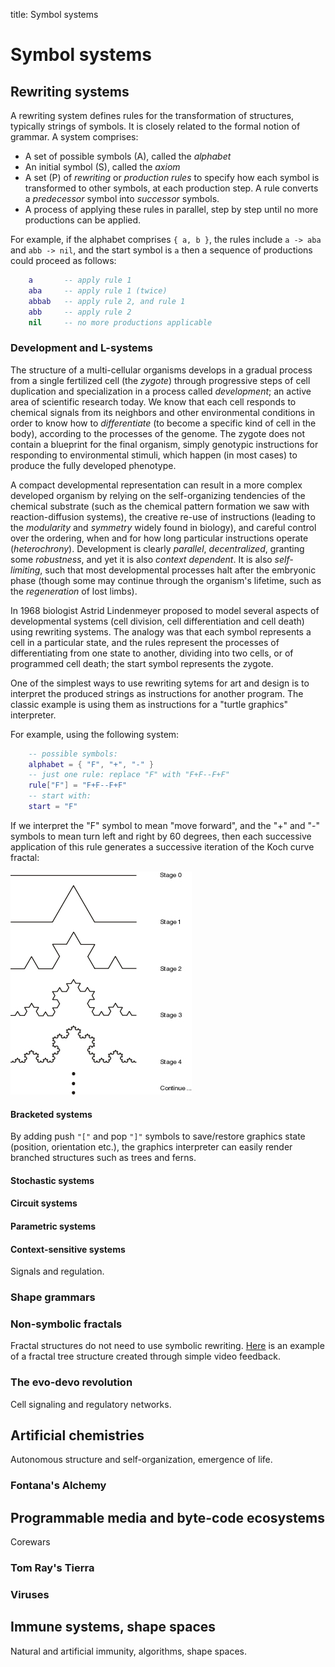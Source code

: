 title: Symbol systems


# Symbol systems

## Rewriting systems

A rewriting system defines rules for the transformation of structures, typically strings of symbols. It is closely related to the formal notion of grammar. A system comprises:

- A set of possible symbols (A), called the *alphabet*
- An initial symbol (S), called the *axiom*
- A set (P) of *rewriting* or *production rules* to specify how each symbol is transformed to other symbols, at each production step. A rule converts a *predecessor* symbol into *successor* symbols.
- A process of applying these rules in parallel, step by step until no more productions can be applied.

For example, if the alphabet comprises ```{ a, b }```, the rules include ```a -> aba``` and ```abb -> nil```, and the start symbol is ```a``` then a sequence of productions could proceed as follows:

```lua
	a		-- apply rule 1
	aba		-- apply rule 1 (twice)
	abbab	-- apply rule 2, and rule 1
	abb		-- apply rule 2
	nil		-- no more productions applicable
```

### Development and L-systems

The structure of a multi-cellular organisms develops in a gradual process from a single fertilized cell (the *zygote*) through progressive steps of cell duplication and specialization in a process called *development*; an active area of scientific research today. We know that each cell responds to chemical signals from its neighbors and other environmental conditions in order to know how to *differentiate* (to become a specific kind of cell in the body), according to the processes of the genome. The zygote does not contain a blueprint for the final organism, simply genotypic instructions for responding to environmental stimuli, which happen (in most cases) to produce the fully developed phenotype. 

A compact developmental representation can result in a more complex developed organism by relying on the self-organizing tendencies of the chemical substrate (such as the chemical pattern formation we saw with reaction-diffusion systems), the creative re-use of instructions (leading to the *modularity* and *symmetry* widely found in biology), and careful control over the ordering, when and for how long particular instructions operate (*heterochrony*). Development is clearly *parallel*, *decentralized*, granting some *robustness*, and yet it is also *context dependent*. It is also *self-limiting*, such that most developmental processes halt after the embryonic phase (though some may continue through the organism's lifetime, such as the *regeneration* of lost limbs).

In 1968 biologist Astrid Lindenmeyer proposed to model several aspects of developmental systems (cell division, cell differentiation and cell death) using rewriting systems. The analogy was that each symbol represents a cell in a particular state, and the rules represent the processes of differentiating from one state to another, dividing into two cells, or of programmed cell death; the start symbol represents the zygote.

One of the simplest ways to use rewriting sytems for art and design is to interpret the produced strings as instructions for another program. The classic example is using them as instructions for a "turtle graphics" interpreter. 

For example, using the following system:

```lua
	-- possible symbols:
	alphabet = { "F", "+", "-" }
	-- just one rule: replace "F" with "F+F--F+F"
	rule["F"] = "F+F--F+F"
	-- start with:
	start = "F"
```

If we interpret the "F" symbol to mean "move forward", and the "+" and "-" symbols to mean turn left and right by 60 degrees, then each successive application of this rule generates a successive iteration of the Koch curve fractal:

![Iterations of the Koch curve fractal](img/koch.jpg)

#### Bracketed systems

By adding push ```"["``` and pop ```"]"``` symbols to save/restore graphics state (position, orientation etc.), the graphics interpreter can easily render branched structures such as trees and ferns.

#### Stochastic systems

#### Circuit systems

#### Parametric systems

#### Context-sensitive systems

Signals and regulation.

### Shape grammars

### Non-symbolic fractals

Fractal structures do not need to use symbolic rewriting. [Here](https://www.youtube.com/watch?v=FEnI_JPL6I0) is an example of a fractal tree structure created through simple video feedback.

### The evo-devo revolution

Cell signaling and regulatory networks.

## Artificial chemistries

Autonomous structure and self-organization, emergence of life. 

### Fontana's Alchemy

## Programmable media and byte-code ecosystems

Corewars

### Tom Ray's Tierra 

### Viruses

## Immune systems, shape spaces

Natural and artificial immunity, algorithms, shape spaces.










